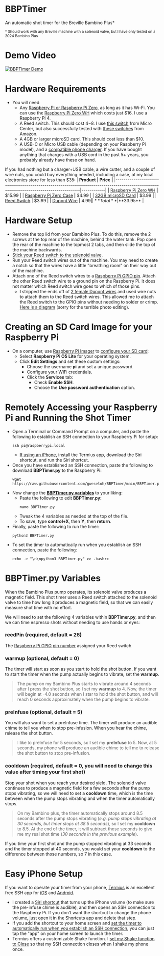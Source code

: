 # BBPTimer
An automatic shot timer for the Breville Bambino Plus*

<sub>\* Should work with any Breville machine with a solenoid valve, but I have only tested on a 2024 Bambino Plus</sub>
# Demo Video
[![BBPTimer Demo](https://i.imgur.com/Ce7qzek.png)](https://youtu.be/D96JdEO-_og)
# Hardware Requirements
* You will need:
	* Any [Raspberry Pi or Raspberry Pi Zero](https://www.raspberrypi.com/products/), as long as it has Wi-Fi. You can use the [Raspberry Pi Zero  WH](https://www.adafruit.com/product/3708) which costs just $16. I use a Raspberry Pi 4.
	* A Reed switch. This should cost $4-$8. I use [this switch](https://www.microcenter.com/product/614938/nte-electronics-switch-white-magnetic-alarm-reed-spst) from Micro Center, but also successfully tested with [these switches](https://www.amazon.com/dp/B0B3D7BM4K) from Amazon.
	* A 4GB or larger microSD card. This should cost less than $10.
	* A USB-C or Micro USB cable (depending on your Raspberry Pi model), and a [compatible phone charger](https://www.raspberrypi.com/documentation/computers/getting-started.html#power-supply). If you have bought anything that charges with a USB cord in the past 5+ years, you probably already have these on hand.

If you had nothing but a charger+USB cable, a wire cutter, and a couple of wire nuts, you could buy everything needed, including a case, at my local electronics store for less than $35:
| **Product**                                                                                                                              | **Price**  |
|------------------------------------------------------------------------------------------------------------------------------------------|------------|
| [Raspberry Pi Zero WH](https://www.microcenter.com/product/502843/raspberry-pi-zero-wh-with-pre-soldered-headers)                        | $15.99     |
| [Raspberry Pi Zero Case](https://www.microcenter.com/product/486577/raspberry-pi-official-raspberry-pi-zero-case-white-red)              | $4.99      |
| [32GB microSD Card](https://www.microcenter.com/product/658457/micro-center-32gb-microsdhc-card-class-10-flash-memory-card-with-adapter) | $3.99      |
| [Reed Switch](https://www.microcenter.com/product/486577/raspberry-pi-official-raspberry-pi-zero-case-white-red)                         | $3.99      |
| [Dupont Wire](https://www.microcenter.com/product/613879/inland-dupont-jumper-wire-20cm-3-pack)                                          | $4.99      |
| **Total**                                                                                                                                | **$33.95** |
# Hardware Setup
* Remove the top lid from your Bambino Plus. To do this, remove the 2 screws at the top rear of the machine, behind the water tank. Pop open the rear of the machine to the topmost 2 tabs, and then slide the top of the machine backwards.
* [Stick your Reed switch to the solenoid valve](https://imgur.com/LNzAFQv).
* Run your Reed switch wires out of the machine. You may need to create a notch so that the wires have a little "breathing room" on their way out of the machine.
* Attach one of the Reed switch wires to a [Raspberry Pi GPIO pin](https://www.raspberrypi.com/documentation/computers/raspberry-pi.html). Attach the other Reed switch wire to a ground pin on the Raspberry Pi. It does not matter which Reed switch wire goes to which of those pins.
	* I stripped the ends off of [2 female Dupont wires](#hardware-requirements) and used wire nuts to attach them to the Reed switch wires. This allowed me to attach the Reed switch to the GPIO pins without needing to solder or crimp. [Here is a diagram](https://imgur.com/sX9urM5) (sorry for the terrible photo editing).
# Creating an SD Card Image for your Raspberry Pi
* On a computer, use [Raspberry Pi Imager](https://www.raspberrypi.com/software/) to [configure your SD card](https://www.raspberrypi.com/documentation/computers/getting-started.html#install-using-imager):
	* Select **Raspberry Pi OS Lite** for your operating system.
	* Click **Edit Settings** and set these custom settings:
		* Choose the username **pi** and set a unique password.
		* Configure your WiFi credentials.
		* Click the **Services** tab:
			* Check **Enable SSH**.
			* Choose the **Use password authentication** option.
# Remotely Accessing your Raspberry Pi and Running the Shot Timer
* Open a Terminal or Command Prompt on a computer, and paste the following to establish an SSH connection to your Raspberry Pi for setup:
	```
 	ssh pi@raspberrypi.local
 	```
 	* [If using an iPhone](#easy-iphone-setup), install the Termius app, download the Siri shortcut, and run the Siri shortcut.
* Once you have established an SSH connection, paste the following to download **BBPTimer.py** to the Raspberry Pi:
	```
	wget https://raw.githubusercontent.com/gweseloh/BBPTimer/main/BBPTimer.py
 	```
* Now change the [**BBPTimer.py variables**](#bbptimerpy-variables) to your liking:
	* Paste the following to edit **BBPTimer.py**:
		```
		nano BBPTimer.py
  		```
	* Tweak the 4 variables as needed at the top of the file.
	* To save, type **control+X**, then **Y**, then **return**.
* Finally, paste the following to run the timer:
	```
	python3 BBPTimer.py
 	```
* To set the timer to automatically run when you establish an SSH connection, paste the following:
	```
	echo -e "\n\npython3 BBPTimer.py" >> .bashrc
 	```
# BBPTimer.py Variables
When the Bambino Plus pump operates, its solenoid valve produces a magnetic field. This shot timer uses a Reed switch attached to the solenoid valve to time how long it produces a magnetic field, so that we can easily measure shot time with no effort.

We will need to set the following 4 variables within **BBPTimer.py**, and then we can time espresso shots without needing to use hands or eyes:
### reedPin (required, default = 26)

The [Raspberry Pi GPIO pin number](#hardware-setup) assigned your Reed switch.
### warmup (optional, default = 0)

The timer will start as soon as you start to hold the shot button. If you want to start the timer when the pump actually begins to vibrate, set the **warmup**.

> The pump on my Bambino Plus starts to vibrate around 4 seconds after I press the shot button, so I set my **warmup** to 4. Now, the timer will begin at -4.0 seconds when I star to hold the shot button, and will reach 0 seconds approximately when the pump begins to vibrate.
### preInfuse (optional, default = 5)

You will also want to set a preInfuse time. The timer will produce an audible chime to tell you when to stop pre-infusion. When you hear the chime, release the shot button.

> I like to preInfuse for 5 seconds, so I set my **preInfuse** to 5. Now, at 5 seconds, my phone will produce an audible chime to tell me to release the shot button to stop pre-infusion.
### cooldown (required, default = 0, you will need to change this value after timing your first shot)

Stop your shot when you reach your desired yield. The solenoid valve continues to produce a magnetic field for a few seconds after the pump stops vibrating, so we will need to set a **cooldown** time, which is the time between when the pump stops vibrating and when the timer automatically stops.

> On my Bambino plus, the timer automatically stops around 8.5 seconds after the pump stops vibrating (*e.g. pump stops vibrating at 30 seconds, but timer stops at 38.5 seconds*), so I set my **cooldown** to 8.5. At the end of the timer, it will subtract those seconds to give me my real shot time (*30 seconds in the previous example*).

If you time your first shot and the pump stopped vibrating at 33 seconds and the timer stopped at 40 seconds, you would set your **cooldown** to the difference between those numbers, so 7 in this case.
# Easy iPhone Setup

If you want to operate your timer from your phone, [Termius](https://termius.com) is an excellent free SSH app for [iOS](https://apps.apple.com/us/app/termius-terminal-ssh-client/id549039908) and [Android](https://play.google.com/store/apps/details?id=com.server.auditor.ssh.client&hl=en).

* I created a [Siri shortcut](https://www.icloud.com/shortcuts/10f6172827eb40c3b5db1c6a4abbf974) that turns up the iPhone volume (to make sure the pre-infuse chime is audible), and then opens an SSH connection to the Raspberry Pi. If you don't want the shortcut to change the phone volume, just open it in the Shortcuts app and delete that step.
* If you add the shortcut to your home screen and [set the timer to automatically run when you establish an SSH connection](#remotely-accessing-your-raspberry-pi-and-running-the-shot-timer), you can just tap the "app" on your home screen to launch the timer.
* Termius offers a customizable Shake function. I [set my Shake function to Close](https://imgur.com/Tq2rGJY) so that my SSH connection closes when I shake my phone once.
